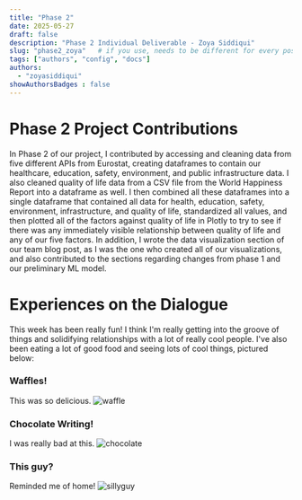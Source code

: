 ```yaml
---
title: "Phase 2"
date: 2025-05-27
draft: false
description: "Phase 2 Individual Deliverable - Zoya Siddiqui"
slug: "phase2_zoya"   # if you use, needs to be different for every post
tags: ["authors", "config", "docs"]
authors:
  - "zoyasiddiqui"
showAuthorsBadges : false
---
```


# Phase 2 Project Contributions
In Phase 2 of our project, I contributed by accessing and cleaning data from five different APIs from Eurostat, creating dataframes to contain our healthcare, education, safety, environment, and public infrastructure data. I also cleaned quality of life data from a CSV file from the World Happiness Report into a dataframe as well. I then combined all these dataframes into a single dataframe that contained all data for health, education, safety, environment, infrastructure, and quality of life, standardized all values, and then plotted all of the factors against quality of life in Plotly to try to see if there was any immediately visible relationship between quality of life and any of our five factors. In addition, I wrote the data visualization section of our team blog post, as I was the one who created all of our visualizations, and also contributed to the sections regarding changes from phase 1 and our preliminary ML model.

# Experiences on the Dialogue
This week has been really fun! I think I'm really getting into the groove of things and solidifying relationships with a lot of really cool people. I've also been eating a lot of good food and seeing lots of cool things, pictured below:

### Waffles!
This was so delicious.
![waffle](/waffle.jpg)

### Chocolate Writing!
I was really bad at this.
![chocolate](/chocolate.jpg)

### This guy?
Reminded me of home!
![sillyguy](/sillyguy.jpg)

